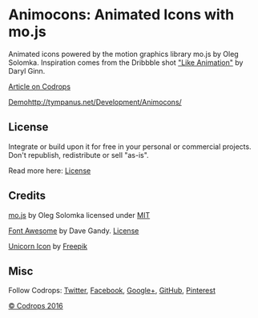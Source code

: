 # Animocons: Animated Icons with mo.js
Animated icons powered by the motion graphics library mo.js by Oleg Solomka. Inspiration comes from the Dribbble shot ["Like Animation"](https://dribbble.com/shots/2527200-Like-Animation) by Daryl Ginn.

[Article on Codrops](http://tympanus.net/codrops/?p=26160)

[Demo](http://tympanus.net/Development/Animocons/)http://tympanus.net/Development/Animocons/

## License

Integrate or build upon it for free in your personal or commercial projects. Don't republish, redistribute or sell "as-is". 

Read more here: [License](http://tympanus.net/codrops/licensing/)

## Credits

[mo.js](http://mojs.io/) by Oleg Solomka licensed under [MIT](https://github.com/legomushroom/mojs/blob/master/readme.md#license)

[Font Awesome](https://fortawesome.github.io/Font-Awesome/) by Dave Gandy. [License](http://fontawesome.io/license/)

[Unicorn Icon](http://www.flaticon.com/free-icon/unicorn_76592?#term=unicorn&page=1&position=3) by [Freepik](http://www.freepik.com/)

## Misc

Follow Codrops: [Twitter](http://www.twitter.com/codrops), [Facebook](http://www.facebook.com/pages/Codrops/159107397912), [Google+](https://plus.google.com/101095823814290637419), [GitHub](https://github.com/codrops), [Pinterest](http://www.pinterest.com/codrops/)

[© Codrops 2016](http://www.codrops.com)





